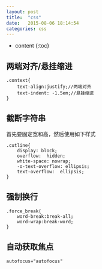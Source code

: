 ```yaml
---
layout: post
title:  "css"
date:   2015-08-06 18:14:54
categories: css
---
```


* content
{:toc}

## 两端对齐/悬挂缩进

	.context{
		text-align:justify;//两端对齐
		text-indent: -1.5em;//悬挂缩进
	}

## 截断字符串

首先要固定宽和高，然后使用如下样式

	.cutline{
		display: block; 
		overflow:  hidden; 
		white-space: nowrap; 
		-o-text-overflow: ellipsis; 
		text-overflow:  ellipsis;
	}

## 强制换行

	.force_break{
		word-break:break-all;
		word-wrap:break-word;
	}
	
## 自动获取焦点

	autofocus="autofocus"



